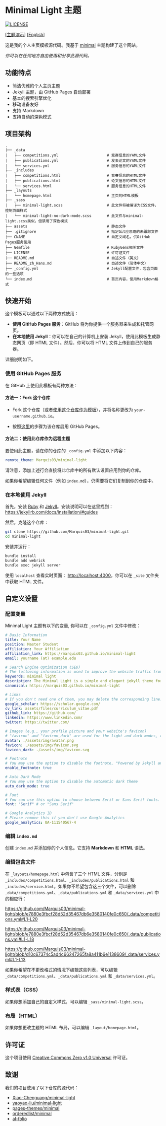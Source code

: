 # Minimal Light 主题

[![LICENSE](https://img.shields.io/github/license/Marquis03/minimal-light?style=flat-square&logo=creative-commons&color=EF9421)](https://github.com/Marquis03/minimal-light/blob/main/LICENSE)

[[主题演示](https://marquis03.github.io/minimal-light)] [[English](./README.md)]

这是我的个人主页模板源代码。我基于 [minimal](https://github.com/orderedlist/minimal) 主题构建了这个网站。

*你可以在任何地方自由使用和分享此源代码。*

## 功能特点

- 简洁优雅的个人主页主题
- Jekyll 主题，由 GitHub Pages 自动部署
- 基本的搜索引擎优化
- 移动设备友好
- 支持 Markdown
- 支持自动的深色模式

## 项目架构

```text
.
├── _data
|   ├── competitions.yml                      # 竞赛信息的YAML文件
|   ├── publications.yml                      # 发表论文的YAML文件
|   └── services.yml                          # 服务信息的YAML文件
├── _includes
|   ├── competitions.html                     # 竞赛信息的HTML文件
|   ├── publications.html                     # 论文信息的HTML文件
|   └── services.html                         # 服务信息的HTML文件
├── _layouts
|   └── homepage.html                         # 主页的HTML模板
├── _sass
|   ├── minimal-light.scss                    # 此文件将被编译为CSS文件，控制页面样式
|   └── minimal-light-no-dark-mode.scss       # 此文件与minimal-light.scss类似，但禁用了深色模式
├── assets                                    # 静态文件
├── .gitignore                                # 指定Git应忽略的未跟踪文件
├── CNAME                                     # 自定义域名，供GitHub Pages服务使用
├── Gemfile                                   # RubyGems相关文件
├── LICENSE                                   # 许可证文件
├── README.md                                 # 自述文件（英文）
├── README_zh_Hans.md                         # 自述文件（简体中文）
├── _config.yml                               # Jekyll配置文件，包含页面的一些选项
└── index.md                                  # 首页内容，使用Markdown格式
```

## 快速开始

这个模板可以通过以下两种方式使用：

- **使用 GitHub Pages 服务**：GitHub 将为你提供一个服务器来生成和托管网页。
- **在本地使用 Jekyll**：你可以在自己的计算机上安装 Jekyll，使用此模板生成静态网页（即 HTML 文件）。然后，你可以将 HTML 文件上传到自己的服务器。

详细说明如下。

### 使用 GitHub Pages 服务

在 GitHub 上使用此模板有两种方法：

#### 方法一：Fork 这个仓库

- Fork 这个仓库（或者[使用这个仓库作为模板](https://docs.github.com/en/github/creating-cloning-and-archiving-repositories/creating-a-repository-from-a-template)），并将名称更改为 `your-username.github.io`。

- 按照[这里](https://docs.github.com/en/pages/getting-started-with-github-pages/creating-a-github-pages-site#creating-your-site)的步骤为该仓库启用 GitHub Pages。

#### 方法二：使用此仓库作为远程主题

要使用此主题，请在你的仓库的 `_config.yml` 中添加以下内容：

```yaml
remote_theme: Marquis03/minimal-light
```

请注意，添加上述行会直接将此仓库中的所有默认设置应用到你的仓库。

如果你希望编辑任何文件（例如 `index.md`），仍需要将它们复制到你的仓库中。

### 在本地使用 Jekyll

首先，安装 [Ruby](https://www.ruby-lang.org/en/) 和 [Jekyll](https://jekyllrb.com/)。安装说明可以在这里找到：<https://jekyllrb.com/docs/installation/#guides>

然后，克隆这个仓库：

```bash
git clone https://github.com/Marquis03/minimal-light.git
cd minimal-light
```

安装并运行：

```bash
bundle install
bundle add webrick
bundle exec jekyll server
```

使用 `localhost` 查看实时页面：
<http://localhost:4000>。你可以在 `_site` 文件夹中获取 HTML 文件。

## 自定义设置

### 配置变量

Minimal Light 主题有以下的变量, 你可以在 `_config.yml` 文件中修改：

```yaml
# Basic Information
title: Your Name
position: Master Student
affiliation: Your Affiliation
affiliation_link: https://marquis03.github.io/minimal-light
email: yourname (at) example.edu

# Search Engine Optimization (SEO)
# The following information is used to improve the website traffic from search engines, e.g., Google.
keywords: minimal light
description: The Minimal Light is a simple and elegant jekyll theme for academic personal homepage.
canonical: https://marquis03.github.io/minimal-light

# Links
# If you don't need one of them, you may delete the corresponding line.
google_scholar: https://scholar.google.com/
cv_link: assets/files/curriculum_vitae.pdf
github_link: https://github.com/
linkedin: https://www.linkedin.com/
twitter: https://twitter.com/

# Images (e.g., your profile picture and your website's favicon)
# "favicon" and "favicon_dark" are used for the light and dark modes, respectively.
avatar: ./assets/img/avatar.png
favicon: ./assets/img/favicon.svg
favicon_dark: ./assets/img/favicon.svg

# Footnote
# You may use the option to disable the footnote, "Powered by Jekyll and Minimal Light theme."
enable_footnote: true

# Auto Dark Mode
# You may use the option to disable the automatic dark theme
auto_dark_mode: true

# Font
# You can use this option to choose between Serif or Sans Serif fonts.
font: "Serif" # or "Sans Serif"

# Google Analytics ID
# Please remove this if you don't use Google Analytics
google_analytics: UA-111540567-4
```

### 编辑 `index.md`

创建 `index.md` 并添加你的个人信息。它支持 **Markdown** 和 **HTML** 语法。

### 编辑包含文件

在 `_layouts/homepage.html` 中包含了三个 HTML 文件，分别是 `_includes/competitions.html`、`_includes/publications.html` 和 `_includes/service.html`。如果你不希望包含这三个文件，可以删除 `_data/competitions.yml`、`_data/publications.yml` 和 `_data/services.yml` 中的相应行：

<https://github.com/Marquis03/minimal-light/blob/e7880e3fbcf28d52d35467db6e3580140fe0c650/_data/competitions.yml#L1-L20>

<https://github.com/Marquis03/minimal-light/blob/e7880e3fbcf28d52d35467db6e3580140fe0c650/_data/publications.yml#L1-L18>

<https://github.com/Marquis03/minimal-light/blob/d10c67374c5ad4c66247265fa8a411b6e1138609/_data/services.yml#L1-L13>

如果你希望在不更改格式的情况下编辑这些列表，可以编辑 `_data/competitions.yml`、`_data/publications.yml` 和 `_data/services.yml`。

### 样式表（CSS）

如果你想添加自己的自定义样式，可以编辑 `_sass/minimal-light.scss`。

### 布局（HTML）

如果你想更改主题的 HTML 布局，可以编辑 `_layout/homepage.html`。

## 许可证

这个项目使用 [Creative Commons Zero v1.0 Universal](https://github.com/Marquis03/minimal-light/blob/main/LICENSE) 许可证。

## 致谢

我们的项目使用了以下仓库的源代码：

- [Xiao-Chenguang/minimal-light](https://github.com/Xiao-Chenguang/minimal-light)
- [yaoyao-liu/minimal-light](https://github.com/yaoyao-liu/minimal-light)
- [pages-themes/minimal](https://github.com/pages-themes/minimal)
- [orderedlist/minimal](https://github.com/orderedlist/minimal)
- [al-folio](https://github.com/alshedivat/al-folio)
